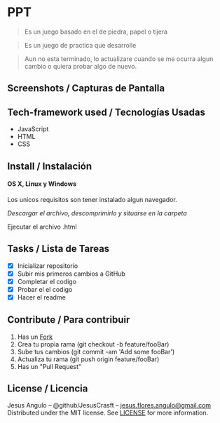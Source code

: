 # PPT
> Es un juego basado en el de piedra, papel o tijera

> Es un juego de practica que desarrolle

> Aun no esta terminado, lo actualizare cuando se me ocurra algun cambio o quiera probar algo de nuevo.

## Screenshots / Capturas de Pantalla

## Tech-framework used / Tecnologías Usadas
- JavaScript
- HTML
- CSS

## Install / Instalación
#### OS X, Linux y Windows

Los unicos requisitos son tener instalado algun navegador.

*Descargar el archivo, descomprimirlo y situarse en la carpeta*

Ejecutar el archivo .html

## Tasks / Lista de Tareas
- [x] Inicializar repositorio
- [x] Subir mis primeros cambios a GitHub
- [x] Completar el codigo
- [x] Probar el el codigo
- [x] Hacer el readme

## Contribute / Para contribuir
1. Has un [Fork](https://github.com/JesusCrasft/PPT/fork)
2. Crea tu propia rama (git checkout -b feature/fooBar)
3. Sube tus cambios (git commit -am 'Add some fooBar')
4. Actualiza tu rama (git push origin feature/fooBar)
5. Has un "Pull Request"

## License / Licencia
Jesus Angulo – @github/JesusCrasft – jesus.flores.angulo@gmail.com
Distributed under the MIT license. See [LICENSE](LICENSE) for more information.
